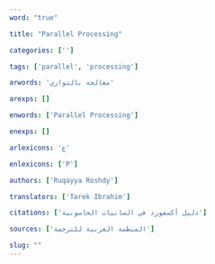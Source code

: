```yaml
---
word: "true"

title: "Parallel Processing"

categories: ['']

tags: ['parallel', 'processing']

arwords: 'معالجة بالتوازي'

arexps: []

enwords: ['Parallel Processing']

enexps: []

arlexicons: 'ع'

enlexicons: ['P']

authors: ['Ruqayya Roshdy']

translators: ['Tarek Ibrahim']

citations: ['دليل أكسفورد في السانيات الحاسوبية']

sources: ['المنظمة العربية للترجمة']

slug: ""
---
```

